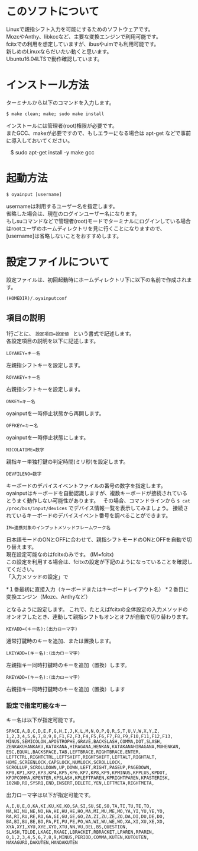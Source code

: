 # このソフトについて

Linuxで親指シフト入力を可能にするためのソフトウェアです。  
MozcやAnthy、libkccなど、主要な変換エンジンで利用可能です。  
fcitxでの利用を想定していますが、ibusやuimでも利用可能です。  
新しめのLinuxならだいたい動くと思います。  
Ubuntu16.04LTSで動作確認しています。
  
# インストール方法
  
ターミナルから以下のコマンドを入力します。

    $ make clean; make; sudo make install

インストールには管理者(root)権限が必要です。  
またGCC、makeが必要ですので、もしエラーになる場合は apt-get などで事前に導入しておいてください。

    $ sudo apt-get install -y make gcc

# 起動方法

    $ oyainput [username]

usernameは利用するユーザー名を指定します。  
省略した場合は、現在のログインユーザー名になります。  
もしsuコマンドなどで管理者(root)モードでターミナルにログインしている場合はrootユーザのホームディレクトリを見に行くことになりますので、[username]は省略しないことをおすすめします。


# 設定ファイルについて
設定ファイルは、初回起動時にホームディレクトリ下に以下の名前で作成されます。

    (HOMEDIR)/.oyainputconf

## 項目の説明 

1行ごとに、 `設定項目=設定値 ` という書式で記述します。  
各設定項目の説明を以下に記述します。  
 
    LOYAKEY=キー名 

左親指シフトキーを設定します。
 
    ROYAKEY=キー名 

右親指シフトキーを設定します。
 
    ONKEY=キー名 

oyainputを一時停止状態から再開します。
 
    OFFKEY=キー名 

oyainputを一時停止状態にします。
 
    NICOLATIME=数字 

親指キー単独打鍵の判定時間(ミリ秒)を設定します。
 
    DEVFILENO=数字 

キーボードのデバイスイベントファイルの番号の数字を指定します。  
oyainputはキーボードを自動認識しますが、複数キーボードが接続されているとうまく動作しない可能性があります。  
その場合、コマンドラインから `$ cat /proc/bus/input/devices` でデバイス情報一覧を表示してみましょう。
接続されているキーボードのデバイスイベント番号を調べることができます。


    IM=連携対象のインプットメソッドフレームワーク名 

日本語モードのONとOFFに合わせて、親指シフトモードのONとOFFを自動で切り替えます。  
現在設定可能なのはfcitxのみです。 (IM=fcitx)   
この設定を利用する場合は、fcitxの設定が下記のようになっていることを確認してください。  
「入力メソッドの設定」で 

*１番最初に直接入力（キーボードまたはキーボードレイアウト名） 
*２番目に変換エンジン（Mozc、Anthyなど） 

となるように設定します。 
これで、たとえばfcitxの全体設定の入力メソッドのオンオフしたとき、連動して親指シフトもオンとオフが自動で切り替わります。

    KEYADD=(キー名):(出力ローマ字) 

通常打鍵時のキーを追加、または置換します。
 
    LKEYADD=(キー名):(出力ローマ字) 

左親指キー同時打鍵時のキーを追加（置換）します。

    RKEYADD=(キー名):(出力ローマ字) 

右親指キー同時打鍵時のキーを追加（置換）します
 

### 設定で指定可能なキー
キー名は以下が指定可能です。  

    SPACE,A,B,C,D,E,F,G,H,I,J,K,L,M,N,O,P,Q,R,S,T,U,V,W,X,Y,Z,
    1,2,3,4,5,6,7,8,9,0,F1,F2,F3,F4,F5,F6,F7,F8,F9,F10,F11,F12,F13,
    MINUS,SEMICOLON,APOSTROPHE,GRAVE,BACKSLASH,COMMA,DOT,SLASH,
    ZENKAKUHANKAKU,KATAKANA,HIRAGANA,HENKAN,KATAKANAHIRAGANA,MUHENKAN,
    ESC,EQUAL,BACKSPACE,TAB,LEFTBRACE,RIGHTBRACE,ENTER,
    LEFTCTRL,RIGHTCTRL,LEFTSHIFT,RIGHTSHIFT,LEFTALT,RIGHTALT,
    HOME,SCREENLOCK,CAPSLOCK,NUMLOCK,SCROLLLOCK,
    SCROLLUP,SCROLLDOWN,UP,DOWN,LEFT,RIGHT,PAGEUP,PAGEDOWN,
    KP0,KP1,KP2,KP3,KP4,KP5,KP6,KP7,KP8,KP9,KPMINUS,KPPLUS,KPDOT,
    KPJPCOMMA,KPENTER,KPSLASH,KPLEFTPAREN,KPRIGHTPAREN,KPASTERISK,
    102ND,RO,SYSRQ,END,INSERT,DELETE,YEN,LEFTMETA,RIGHTMETA,
 
出力ローマ字は以下が指定可能です。  

    A,I,U,E,O,KA,KI,KU,KE,KO,SA,SI,SU,SE,SO,TA,TI,TU,TE,TO,
    NA,NI,NU,NE,NO,HA,HI,HU,HE,HO,MA,MI,MU,ME,MO,YA,YI,YU,YE,YO,
    RA,RI,RU,RE,RO,GA,GI,GU,GE,GO,ZA,ZI,ZU,ZE,ZO,DA,DI,DU,DE,DO,
    BA,BI,BU,BE,BO,PA,PI,PU,PE,PO,WA,WI,WU,WE,WO,XA,XI,XU,XE,XO,
    XYA,XYI,XYU,XYE,XYO,XTU,NN,VU,DEL,BS,QUESTION,
    SLASH,TILDE,LKAGI,RKAGI,LBRACKET,RBRACKET,LPAREN,RPAREN,
    0,1,2,3,4,5,6,7,8,9,MINUS,PERIOD,COMMA,KUTEN,KUTOUTEN,
    NAKAGURO,DAKUTEN,HANDAKUTEN

